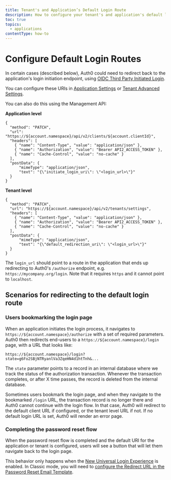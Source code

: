 ```yaml
---
title: Tenant's and Application’s Default Login Route
description: How to configure your tenant's and application's default login route.
toc: true
topics:
  - applications
contentType: how-to
---
```

# Configure Default Login Routes

In certain cases (described below), Auth0 could need to redirect back to the application's login initiation endpoint, using [OIDC Third Party Initiated Login](https://openid.net/specs/openid-connect-core-1_0.html#ThirdPartyInitiatedLogin).

You can configure these URIs in [Application Settings](/dashboard/reference/settings-application) or [Tenant Advanced Settings](/dashboard/dashboard-tenant-settings).

You can also do this using the Management API:

**Application level**

```har
{
  "method": "PATCH",
  "url": "https://${account.namespace}/api/v2/clients/${account.clientId}",
  "headers": [
    { "name": "Content-Type", "value": "application/json" },
    { "name": "Authorization", "value": "Bearer API2_ACCESS_TOKEN" },
    { "name": "Cache-Control", "value": "no-cache" }
  ],
  "postData": {
      "mimeType": "application/json",
      "text": "{\"initiate_login_uri\": \"<login_url>\"}"
  }
}
```

**Tenant level**

```har
{
  "method": "PATCH",
  "url": "https://${account.namespace}/api/v2/tenants/settings",
  "headers": [
    { "name": "Content-Type", "value": "application/json" },
    { "name": "Authorization", "value": "Bearer API2_ACCESS_TOKEN" },
    { "name": "Cache-Control", "value": "no-cache" }
  ],
  "postData": {
      "mimeType": "application/json",
      "text": "{\"default_redirection_uri\": \"<login_url>\"}"
  }
}
```

The `login_url` should point to a route in the application that ends up redirecting to Auth0's `/authorize` endpoint, e.g. `https://mycompany.org/login`. Note that it requires `https` and it cannot point to `localhost`.

## Scenarios for redirecting to the default login route

### Users bookmarking the login page

When an application initiates the login process, it navigates to `https://${account.namespace}/authorize` with a set of required parameters. Auth0 then redirects end-users to a `https://${account.namespace}/login` page, with a URL that looks like:

`https://${account.namespace}/login?state=g6Fo2SBjNTRyanlVa3ZqeHN4d1htTnh&...`

The `state` parameter points to a record in an internal database where we track the status of the authorization transaction. Whenever the transaction completes, or after X time passes, the record is deleted from the internal database.

Sometimes users bookmark the login page, and when they navigate to the bookmarked `/login` URL, the transaction record is no longer there and Auth0 cannot continue with the login flow. In that case, Auth0 will redirect to the default client URL if configured, or the tenant level URL if not. If no default login URL is set, Auth0 will render an error page.

### Completing the password reset flow

When the password reset flow is completed and the default URI for the application or tenant is configured, users will see a button that will let them navigate back to the login page.

This behavior only happens when the [New Universal Login Experience](/universal-login/new) is enabled. In Classic mode, you will need to [configure the Redirect URL in the Password Reset Email Template](/email/templates#configuring-the-redirect-to-url).

